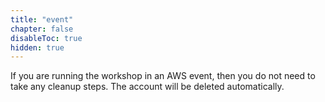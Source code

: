 ```yaml
---
title: "event"
chapter: false
disableToc: true
hidden: true
---
```


If you are running the workshop in an AWS event, then you do not need to take any cleanup steps. The account will be deleted automatically.